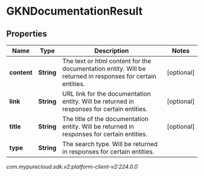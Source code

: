# GKNDocumentationResult


## Properties

| Name | Type | Description | Notes |
| ------------ | ------------- | ------------- | ------------- |
| **content** | **String** | The text or html content for the documentation entity. Will be returned in responses for certain entities. |  [optional] |
| **link** | **String** | URL link for the documentation entity. Will be returned in responses for certain entities. |  [optional] |
| **title** | **String** | The title of the documentation entity. Will be returned in responses for certain entities. |  [optional] |
| **type** | **String** | The search type. Will be returned in responses for certain entities. |  |




_com.mypurecloud.sdk.v2:platform-client-v2:224.0.0_
